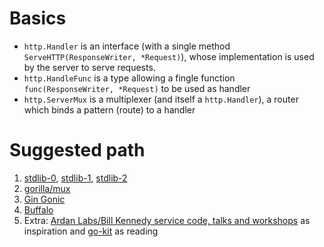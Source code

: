# Basics

* `http.Handler` is an interface (with a single method `ServeHTTP(ResponseWriter, *Request)`), whose implementation is used by the server to serve requests.
* `http.HandleFunc` is a type allowing a fingle function `func(ResponseWriter, *Request)` to be used as handler
* `http.ServerMux` is a multiplexer (and itself a `http.Handler`), a router which binds a pattern (route) to a handler

# Suggested path

1. [stdlib-0](./0-basic/), [stdlib-1](./1-std/), [stdlib-2](./2-std-middlewere/)
2. [gorilla/mux](https://github.com/gorilla/mux)
3. [Gin Gonic](https://github.com/gin-gonic/gin)
4. [Buffalo](https://gobuffalo.io/it/)
5. Extra: [Ardan Labs/Bill Kennedy service code, talks and workshops](https://github.com/ardanlabs/service) as inspiration and [go-kit](https://gokit.io/) as reading
